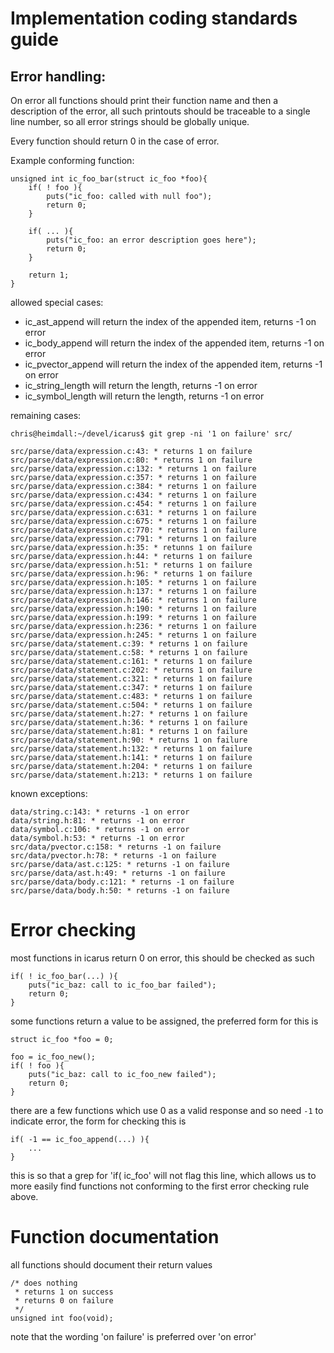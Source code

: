 Implementation coding standards guide
=====================================

Error handling:
---------------

On error all functions should print their function name and then a description of the error,
all such printouts should be traceable to a single line number, so all error strings should be globally unique.

Every function should return 0 in the case of error.

Example conforming function:

    unsigned int ic_foo_bar(struct ic_foo *foo){
        if( ! foo ){
            puts("ic_foo: called with null foo");
            return 0;
        }

        if( ... ){
            puts("ic_foo: an error description goes here");
            return 0;
        }

        return 1;
    }

allowed special cases:

* ic_ast_append will return the index of the appended item, returns -1 on error
* ic_body_append will return the index of the appended item, returns -1 on error
* ic_pvector_append will return the index of the appended item, returns -1 on error
* ic_string_length will return the length, returns -1 on error
* ic_symbol_length will return the length, returns -1 on error


remaining cases:

    chris@heimdall:~/devel/icarus$ git grep -ni '1 on failure' src/

    src/parse/data/expression.c:43: * returns 1 on failure
    src/parse/data/expression.c:80: * returns 1 on failure
    src/parse/data/expression.c:132: * returns 1 on failure
    src/parse/data/expression.c:357: * returns 1 on failure
    src/parse/data/expression.c:384: * returns 1 on failure
    src/parse/data/expression.c:434: * returns 1 on failure
    src/parse/data/expression.c:454: * returns 1 on failure
    src/parse/data/expression.c:631: * returns 1 on failure
    src/parse/data/expression.c:675: * returns 1 on failure
    src/parse/data/expression.c:770: * returns 1 on failure
    src/parse/data/expression.c:791: * returns 1 on failure
    src/parse/data/expression.h:35: * retunns 1 on failure
    src/parse/data/expression.h:44: * returns 1 on failure
    src/parse/data/expression.h:51: * returns 1 on failure
    src/parse/data/expression.h:96: * returns 1 on failure
    src/parse/data/expression.h:105: * returns 1 on failure
    src/parse/data/expression.h:137: * returns 1 on failure
    src/parse/data/expression.h:146: * returns 1 on failure
    src/parse/data/expression.h:190: * returns 1 on failure
    src/parse/data/expression.h:199: * returns 1 on failure
    src/parse/data/expression.h:236: * returns 1 on failure
    src/parse/data/expression.h:245: * returns 1 on failure
    src/parse/data/statement.c:39: * returns 1 on failure
    src/parse/data/statement.c:58: * returns 1 on failure
    src/parse/data/statement.c:161: * returns 1 on failure
    src/parse/data/statement.c:202: * returns 1 on failure
    src/parse/data/statement.c:321: * returns 1 on failure
    src/parse/data/statement.c:347: * returns 1 on failure
    src/parse/data/statement.c:483: * returns 1 on failure
    src/parse/data/statement.c:504: * returns 1 on failure
    src/parse/data/statement.h:27: * returns 1 on failure
    src/parse/data/statement.h:36: * returns 1 on failure
    src/parse/data/statement.h:81: * returns 1 on failure
    src/parse/data/statement.h:90: * returns 1 on failure
    src/parse/data/statement.h:132: * returns 1 on failure
    src/parse/data/statement.h:141: * returns 1 on failure
    src/parse/data/statement.h:204: * returns 1 on failure
    src/parse/data/statement.h:213: * returns 1 on failure

known exceptions:

    data/string.c:143: * returns -1 on error
    data/string.h:81: * returns -1 on error
    data/symbol.c:106: * returns -1 on error
    data/symbol.h:53: * returns -1 on error
    src/data/pvector.c:158: * returns -1 on failure
    src/data/pvector.h:78: * returns -1 on failure
    src/parse/data/ast.c:125: * returns -1 on failure
    src/parse/data/ast.h:49: * returns -1 on failure
    src/parse/data/body.c:121: * returns -1 on failure
    src/parse/data/body.h:50: * returns -1 on failure


Error checking
==============

most functions in icarus return 0 on error, this should be checked as such

    if( ! ic_foo_bar(...) ){
        puts("ic_baz: call to ic_foo_bar failed");
        return 0;
    }


some functions return a value to be assigned, the preferred form for this is

    struct ic_foo *foo = 0;

    foo = ic_foo_new();
    if( ! foo ){
        puts("ic_baz: call to ic_foo_new failed");
        return 0;
    }


there are a few functions which use 0 as a valid response and so need `-1` to indicate error, the form
for checking this is

    if( -1 == ic_foo_append(...) ){
        ...
    }

this is so that a grep for 'if( ic_foo' will not flag this line, which allows us to more easily find functions
not conforming to the first error checking rule above.


Function documentation
======================

all functions should document their return values

    /* does nothing
     * returns 1 on success
     * returns 0 on failure
     */
    unsigned int foo(void);

note that the wording 'on failure' is preferred over 'on error'

